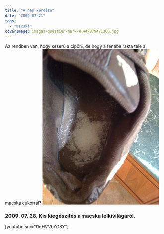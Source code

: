 ```yaml
---
title: "A nap kérdése"
date: "2009-07-21"
tags: 
  - "macska"
coverImage: images/question-mark-e1447879471360.jpg
---
```


Az rendben van, hogy keserű a cipőm, de hogy a fenébe rakta tele a macska cukorral? ![p-1600-1200-9fcabf1f-2191-48b9-aab2-8e50a6a590bd](images/p-1600-1200-9fcabf1f-2191-48b9-aab2-8e50a6a590bd-375x500.jpeg)

### 2009. 07. 28. Kis kiegészítés a macska lelkivilágáról.

[youtube src="I1qHVVbYG8Y"]
